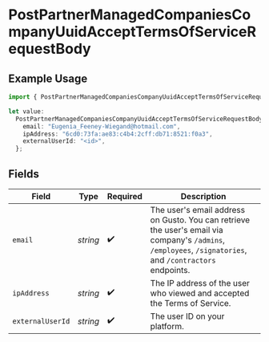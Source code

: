 # PostPartnerManagedCompaniesCompanyUuidAcceptTermsOfServiceRequestBody

## Example Usage

```typescript
import { PostPartnerManagedCompaniesCompanyUuidAcceptTermsOfServiceRequestBody } from "@gusto/embedded-api/models/operations/postpartnermanagedcompaniescompanyuuidaccepttermsofservice.js";

let value:
  PostPartnerManagedCompaniesCompanyUuidAcceptTermsOfServiceRequestBody = {
    email: "Eugenia_Feeney-Wiegand@hotmail.com",
    ipAddress: "6cd0:73fa:ae83:c4b4:2cff:db71:8521:f0a3",
    externalUserId: "<id>",
  };
```

## Fields

| Field                                                                                                                                                     | Type                                                                                                                                                      | Required                                                                                                                                                  | Description                                                                                                                                               |
| --------------------------------------------------------------------------------------------------------------------------------------------------------- | --------------------------------------------------------------------------------------------------------------------------------------------------------- | --------------------------------------------------------------------------------------------------------------------------------------------------------- | --------------------------------------------------------------------------------------------------------------------------------------------------------- |
| `email`                                                                                                                                                   | *string*                                                                                                                                                  | :heavy_check_mark:                                                                                                                                        | The user's email address on Gusto. You can retrieve the user's email via company's `/admins`, `/employees`, `/signatories`, and `/contractors` endpoints. |
| `ipAddress`                                                                                                                                               | *string*                                                                                                                                                  | :heavy_check_mark:                                                                                                                                        | The IP address of the user who viewed and accepted the Terms of Service.                                                                                  |
| `externalUserId`                                                                                                                                          | *string*                                                                                                                                                  | :heavy_check_mark:                                                                                                                                        | The user ID on your platform.                                                                                                                             |